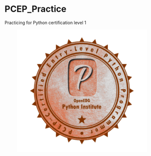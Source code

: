 # PCEP_Practice
Practicing for Python certification level 1
<!DOCTYPE html>
<html>
<body>
	<div>
		<figure style="height: 400px; overflow:hidden;">
			<img src="https://raw.githubusercontent.com/JyotiRSharma/PCEP_Practice/main/PCEP.png" alt="Dream PCEP Certificate" style="height:400px; transition: all 1s linear;" onMouseOver="this.style.width='(this.clientWidth+100)'">			
		</figure>
	</div>
</body>
</html>
